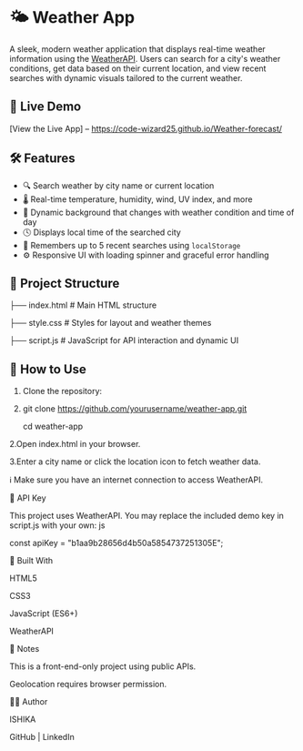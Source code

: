 # 🌤️ Weather App

A sleek, modern weather application that displays real-time weather information using the [WeatherAPI](https://www.weatherapi.com/). Users can search for a city's weather conditions, get data based on their current location, and view recent searches with dynamic visuals tailored to the current weather.

## 🚀 Live Demo

[View the Live App] – https://code-wizard25.github.io/Weather-forecast/

## 🛠️ Features

- 🔍 Search weather by city name or current location
- 🌡️ Real-time temperature, humidity, wind, UV index, and more
- 🎨 Dynamic background that changes with weather condition and time of day
- 🕓 Displays local time of the searched city
- 🧠 Remembers up to 5 recent searches using `localStorage`
- ⚙️ Responsive UI with loading spinner and graceful error handling

## 📂 Project Structure

├── index.html # Main HTML structure

├── style.css # Styles for layout and weather themes

├── script.js # JavaScript for API interaction and dynamic UI


## 🔧 How to Use

1. Clone the repository:
2. 
   git clone https://github.com/yourusername/weather-app.git
   
   cd weather-app
   
  2.Open index.html in your browser.
  
3.Enter a city name or click the location icon to fetch weather data.

ℹ️ Make sure you have an internet connection to access WeatherAPI.

🔑 API Key

This project uses WeatherAPI. You may replace the included demo key in script.js with your own:
js

const apiKey = "b1aa9b28656d4b50a5854737251305E";

🧱 Built With

HTML5

CSS3

JavaScript (ES6+)

WeatherAPI

📌 Notes

This is a front-end-only project using public APIs.

Geolocation requires browser permission.

🧑‍💻 Author

ISHIKA

GitHub | LinkedIn



